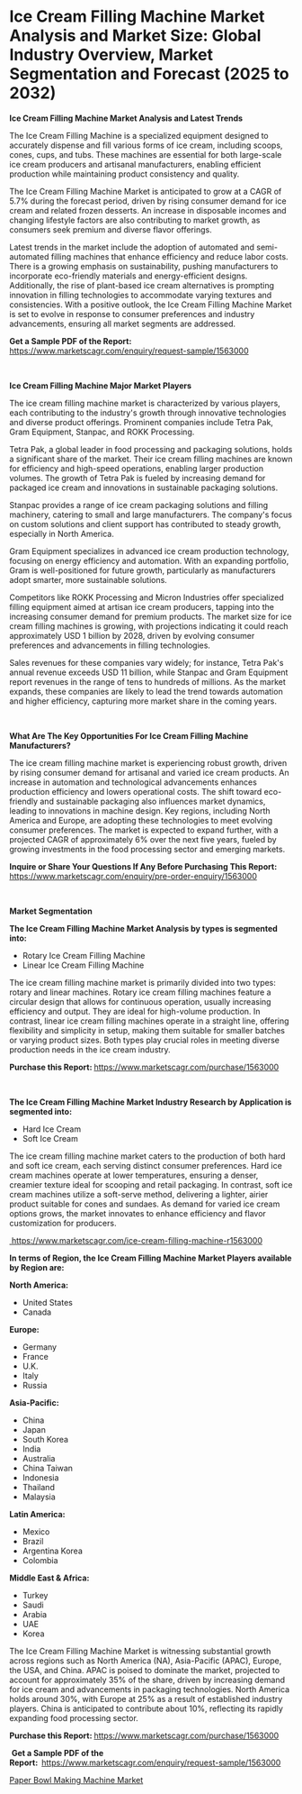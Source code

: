 <p><h1>Ice Cream Filling Machine Market Analysis and Market Size: Global Industry Overview, Market Segmentation and Forecast (2025 to 2032)</h1></p><p><strong>Ice Cream Filling Machine Market Analysis and Latest Trends</strong></p>
<p><p>The Ice Cream Filling Machine is a specialized equipment designed to accurately dispense and fill various forms of ice cream, including scoops, cones, cups, and tubs. These machines are essential for both large-scale ice cream producers and artisanal manufacturers, enabling efficient production while maintaining product consistency and quality. </p><p>The Ice Cream Filling Machine Market is anticipated to grow at a CAGR of 5.7% during the forecast period, driven by rising consumer demand for ice cream and related frozen desserts. An increase in disposable incomes and changing lifestyle factors are also contributing to market growth, as consumers seek premium and diverse flavor offerings. </p><p>Latest trends in the market include the adoption of automated and semi-automated filling machines that enhance efficiency and reduce labor costs. There is a growing emphasis on sustainability, pushing manufacturers to incorporate eco-friendly materials and energy-efficient designs. Additionally, the rise of plant-based ice cream alternatives is prompting innovation in filling technologies to accommodate varying textures and consistencies. With a positive outlook, the Ice Cream Filling Machine Market is set to evolve in response to consumer preferences and industry advancements, ensuring all market segments are addressed.</p></p>
<p><strong>Get a Sample PDF of the Report:&nbsp;</strong> <a href="https://www.marketscagr.com/enquiry/request-sample/1563000?utm_campaign=3277&utm_medium=2&utm_source=Github&utm_content=ia&utm_term=08042025&utm_id=ice-cream-filling-machine">https://www.marketscagr.com/enquiry/request-sample/1563000</a></p>
<p>&nbsp;</p>
<p><strong>Ice Cream Filling Machine Major Market Players</strong></p>
<p><p>The ice cream filling machine market is characterized by various players, each contributing to the industry's growth through innovative technologies and diverse product offerings. Prominent companies include Tetra Pak, Gram Equipment, Stanpac, and ROKK Processing. </p><p>Tetra Pak, a global leader in food processing and packaging solutions, holds a significant share of the market. Their ice cream filling machines are known for efficiency and high-speed operations, enabling larger production volumes. The growth of Tetra Pak is fueled by increasing demand for packaged ice cream and innovations in sustainable packaging solutions. </p><p>Stanpac provides a range of ice cream packaging solutions and filling machinery, catering to small and large manufacturers. The company's focus on custom solutions and client support has contributed to steady growth, especially in North America. </p><p>Gram Equipment specializes in advanced ice cream production technology, focusing on energy efficiency and automation. With an expanding portfolio, Gram is well-positioned for future growth, particularly as manufacturers adopt smarter, more sustainable solutions.</p><p>Competitors like ROKK Processing and Micron Industries offer specialized filling equipment aimed at artisan ice cream producers, tapping into the increasing consumer demand for premium products. The market size for ice cream filling machines is growing, with projections indicating it could reach approximately USD 1 billion by 2028, driven by evolving consumer preferences and advancements in filling technologies.</p><p>Sales revenues for these companies vary widely; for instance, Tetra Pak's annual revenue exceeds USD 11 billion, while Stanpac and Gram Equipment report revenues in the range of tens to hundreds of millions. As the market expands, these companies are likely to lead the trend towards automation and higher efficiency, capturing more market share in the coming years.</p></p>
<p>&nbsp;</p>
<p><strong>What Are The Key Opportunities For Ice Cream Filling Machine Manufacturers?</strong></p>
<p><p>The ice cream filling machine market is experiencing robust growth, driven by rising consumer demand for artisanal and varied ice cream products. An increase in automation and technological advancements enhances production efficiency and lowers operational costs. The shift toward eco-friendly and sustainable packaging also influences market dynamics, leading to innovations in machine design. Key regions, including North America and Europe, are adopting these technologies to meet evolving consumer preferences. The market is expected to expand further, with a projected CAGR of approximately 6% over the next five years, fueled by growing investments in the food processing sector and emerging markets.</p></p>
<p><strong>Inquire or Share Your Questions If Any Before Purchasing This Report:</strong> <a href="https://www.marketscagr.com/enquiry/pre-order-enquiry/1563000?utm_campaign=3277&utm_medium=2&utm_source=Github&utm_content=ia&utm_term=08042025&utm_id=ice-cream-filling-machine">https://www.marketscagr.com/enquiry/pre-order-enquiry/1563000</a></p>
<p>&nbsp;</p>
<p><strong>Market Segmentation</strong></p>
<p><strong>The Ice Cream Filling Machine Market Analysis by types is segmented into:</strong></p>
<p><ul><li>Rotary Ice Cream Filling Machine</li><li>Linear Ice Cream Filling Machine</li></ul></p>
<p><p>The ice cream filling machine market is primarily divided into two types: rotary and linear machines. Rotary ice cream filling machines feature a circular design that allows for continuous operation, usually increasing efficiency and output. They are ideal for high-volume production. In contrast, linear ice cream filling machines operate in a straight line, offering flexibility and simplicity in setup, making them suitable for smaller batches or varying product sizes. Both types play crucial roles in meeting diverse production needs in the ice cream industry.</p></p>
<p><strong>Purchase this Report:&nbsp;</strong><a href="https://www.marketscagr.com/purchase/1563000?utm_campaign=3277&utm_medium=2&utm_source=Github&utm_content=ia&utm_term=08042025&utm_id=ice-cream-filling-machine">https://www.marketscagr.com/purchase/1563000</a></p>
<p>&nbsp;</p>
<p><strong>The Ice Cream Filling Machine Market Industry Research by Application is segmented into:</strong></p>
<p><ul><li>Hard Ice Cream</li><li>Soft Ice Cream</li></ul></p>
<p><p>The ice cream filling machine market caters to the production of both hard and soft ice cream, each serving distinct consumer preferences. Hard ice cream machines operate at lower temperatures, ensuring a denser, creamier texture ideal for scooping and retail packaging. In contrast, soft ice cream machines utilize a soft-serve method, delivering a lighter, airier product suitable for cones and sundaes. As demand for varied ice cream options grows, the market innovates to enhance efficiency and flavor customization for producers.</p></p>
<p><a href="https://www.marketscagr.com/ice-cream-filling-machine-r1563000?utm_campaign=3277&utm_medium=2&utm_source=Github&utm_content=ia&utm_term=08042025&utm_id=ice-cream-filling-machine">&nbsp;https://www.marketscagr.com/ice-cream-filling-machine-r1563000</a></p>
<p><strong>In terms of Region, the Ice Cream Filling Machine Market Players available by Region are:</strong></p>
<p>
    <p> <strong> North America: </strong>
        <ul>
            <li>United States</li>
            <li>Canada</li>
        </ul>
        </p> 
    <p> <strong> Europe: </strong>
        <ul>
            <li>Germany</li>
            <li>France</li>
            <li>U.K.</li>
            <li>Italy</li>
            <li>Russia</li>
        </ul>
        </p> 
    <p> <strong> Asia-Pacific: </strong>
        <ul>
            <li>China</li>
            <li>Japan</li>
            <li>South Korea</li>
            <li>India</li>
            <li>Australia</li>
            <li>China Taiwan</li>
            <li>Indonesia</li>
            <li>Thailand</li>
            <li>Malaysia</li>
        </ul>
        </p> 
    <p> <strong> Latin America: </strong>
        <ul>
            <li>Mexico</li>
            <li>Brazil</li>
            <li>Argentina Korea</li>
            <li>Colombia</li>
        </ul>
        </p> 
    <p> <strong> Middle East & Africa: </strong>
        <ul>
            <li>Turkey</li>
            <li>Saudi</li>
            <li>Arabia</li>
            <li>UAE</li>
            <li>Korea</li>
        </ul>
    </p>
    </p>
<p><p>The Ice Cream Filling Machine Market is witnessing substantial growth across regions such as North America (NA), Asia-Pacific (APAC), Europe, the USA, and China. APAC is poised to dominate the market, projected to account for approximately 35% of the share, driven by increasing demand for ice cream and advancements in packaging technologies. North America holds around 30%, with Europe at 25% as a result of established industry players. China is anticipated to contribute about 10%, reflecting its rapidly expanding food processing sector.</p></p>
<p><strong>Purchase this Report: </strong><a href="https://www.marketscagr.com/purchase/1563000?utm_campaign=3277&utm_medium=2&utm_source=Github&utm_content=ia&utm_term=08042025&utm_id=ice-cream-filling-machine">https://www.marketscagr.com/purchase/1563000</a></p>
<p>&nbsp;<strong>Get a Sample PDF of the Report:&nbsp;&nbsp;</strong><a href="https://www.marketscagr.com/enquiry/request-sample/1563000?utm_campaign=3277&utm_medium=2&utm_source=Github&utm_content=ia&utm_term=08042025&utm_id=ice-cream-filling-machine">https://www.marketscagr.com/enquiry/request-sample/1563000</a></p>
<p><strong></strong></p>
<p><p><a href="https://github.com/shirlantosx7/Market-Research-Report-List-1/blob/main/paper-bowl-making-machine-market.md?utm_campaign=3277&utm_medium=2&utm_source=Github&utm_content=ia&utm_term=08042025&utm_id=ice-cream-filling-machine">Paper Bowl Making Machine Market</a></p></p>
